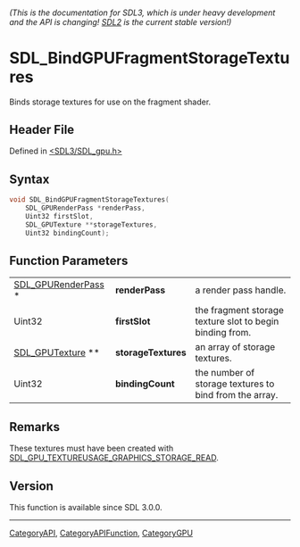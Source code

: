 ###### (This is the documentation for SDL3, which is under heavy development and the API is changing! [SDL2](https://wiki.libsdl.org/SDL2/) is the current stable version!)
# SDL_BindGPUFragmentStorageTextures

Binds storage textures for use on the fragment shader.

## Header File

Defined in [<SDL3/SDL_gpu.h>](https://github.com/libsdl-org/SDL/blob/main/include/SDL3/SDL_gpu.h)

## Syntax

```c
void SDL_BindGPUFragmentStorageTextures(
    SDL_GPURenderPass *renderPass,
    Uint32 firstSlot,
    SDL_GPUTexture **storageTextures,
    Uint32 bindingCount);
```

## Function Parameters

|                                          |                     |                                                          |
| ---------------------------------------- | ------------------- | -------------------------------------------------------- |
| [SDL_GPURenderPass](SDL_GPURenderPass) * | **renderPass**      | a render pass handle.                                    |
| Uint32                                   | **firstSlot**       | the fragment storage texture slot to begin binding from. |
| [SDL_GPUTexture](SDL_GPUTexture) **      | **storageTextures** | an array of storage textures.                            |
| Uint32                                   | **bindingCount**    | the number of storage textures to bind from the array.   |

## Remarks

These textures must have been created with
[SDL_GPU_TEXTUREUSAGE_GRAPHICS_STORAGE_READ](SDL_GPU_TEXTUREUSAGE_GRAPHICS_STORAGE_READ).

## Version

This function is available since SDL 3.0.0.

----
[CategoryAPI](CategoryAPI), [CategoryAPIFunction](CategoryAPIFunction), [CategoryGPU](CategoryGPU)

